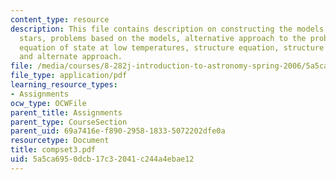 ```yaml
---
content_type: resource
description: This file contains description on constructing the models for white dwarf
  stars, problems based on the models, alternative approach to the problem that includes
  equation of state at low temperatures, structure equation, structure equation, results
  and alternate approach.
file: /media/courses/8-282j-introduction-to-astronomy-spring-2006/5a5ca6950dcb17c32041c244a4ebae12_compset3.pdf
file_type: application/pdf
learning_resource_types:
- Assignments
ocw_type: OCWFile
parent_title: Assignments
parent_type: CourseSection
parent_uid: 69a7416e-f890-2958-1833-5072202dfe0a
resourcetype: Document
title: compset3.pdf
uid: 5a5ca695-0dcb-17c3-2041-c244a4ebae12
---
```

